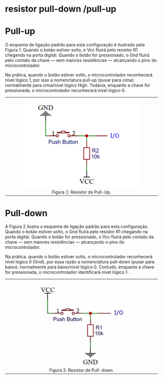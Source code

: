 # resistor pull-down /pull-up

# Pull-up

O esquema de ligação padrão para esta configuração é ilustrado pela Figura 1. Quando o botão estiver solto, o Vcc fluirá pelo resistor R1 chegando na porta digital. Quando o botão for pressionado, o Gnd fluirá pelo contato da chave — sem maiores resistências — alcançando o pino do microcontrolador.

Na prática, quando o botão estiver solto, o microcontrolador reconhecerá nível lógico 1, por isso a nomenclatura pull-up (puxar para cima): normalmente para cima/nível lógico High. Todavia, enquanto a chave for pressionada, o microcontrolador reconhecerá nível lógico 0.

<table border="0">
<tbody>
<tr>
<td><img style="display: block; margin-left: auto; margin-right: auto;" src="Resistor pull up-pull down/img/Pull-up.jpg" alt="" width="80%" /></td>
</tr>
<tr>
<td style="text-align: center;">Figura 1: Resistor de Pull-Up.</td>
</tr>
</tbody>
</table>

# Pull-down

A Figura 2 ilustra o esquema de ligação padrão para esta configuração. Quando o botão estiver solto, o Gnd fluirá pelo resistor R1 chegando na porta digital. Quando o botão for pressionado, o Vcc fluirá pelo contato da chave — sem maiores resistências — alcançando o pino do microcontrolador. 

Na prática, quando o botão estiver solto, o microcontrolador reconhecerá nível lógico 0 (Gnd), por essa razão a nomenclatura pull-down (puxar para baixo): normalmente para baixo/nível lógico 0. Contudo, enquanto a chave for pressionada, o microcontrolador identificará nível lógico 1 .

<table border="0">
<tbody>
<tr>
<td><img style="display: block; margin-left: auto; margin-right: auto;" src="/Resistor pull up-pull down/img/Pull-down.jpg" alt="" width="80%" /></td>
</tr>
<tr>
<td style="text-align: center;">Figura 2: Resistor de Pull-down.</td>
</tr>
</tbody>
</table>
